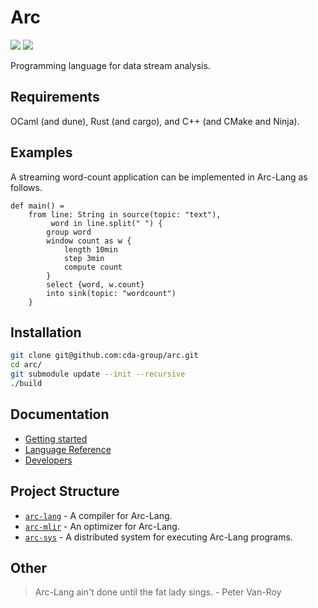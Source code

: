 # Arc

[![](https://img.shields.io/badge/docs-online-brightgreen)](https://cda-group.github.io/arc/)
[![](https://img.shields.io/badge/report-online-brightgreen)](https://cda-group.github.io/arc/Arc-Report.pdf)

Programming language for data stream analysis.

## Requirements

OCaml (and dune), Rust (and cargo), and C++ (and CMake and Ninja).

## Examples

A streaming word-count application can be implemented in Arc-Lang as follows.

```
def main() =
    from line: String in source(topic: "text"),
         word in line.split(" ") {
        group word
        window count as w {
            length 10min
            step 3min
            compute count
        }
        select {word, w.count}
        into sink(topic: "wordcount")
    }
```

## Installation

```bash
git clone git@github.com:cda-group/arc.git
cd arc/
git submodule update --init --recursive
./build
```

## Documentation

* [Getting started](https://cda-group.github.io/arc/docs/getting-started.html)
* [Language Reference](https://cda-group.github.io/arc/docs/arc-lang/mod.md.html)
* [Developers](https://cda-group.github.io/arc/arc-lang/docs/arc-lang/contributing.html)

## Project Structure

* [`arc-lang`](https://github.com/cda-group/arc/tree/master/arc-lang) - A compiler for Arc-Lang.
* [`arc-mlir`](https://github.com/cda-group/arc/tree/master/arc-mlir) - An optimizer for Arc-Lang.
* [`arc-sys`](https://github.com/cda-group/arc/tree/master/arc-sys) - A distributed system for executing Arc-Lang programs.

## Other

> Arc-Lang ain't done until the fat lady sings. - Peter Van-Roy
